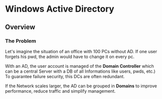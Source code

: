 # Windows Active Directory

## Overview

### The Problem

Let's imagine the situation of an office with 100 PCs without AD.
If one user forgets his pwd, the admin would have to change it on every pc.

With an AD, the user account is managed of the **Domain Controller** which can be a central Server with a DB of all Informations like users, pwds, etc.)
To guarantee failure security, this DCs are often redundant.

If the Network scales larger, the AD can be grouped in **Domains** to improve performance, reduce traffic and simplify management.

